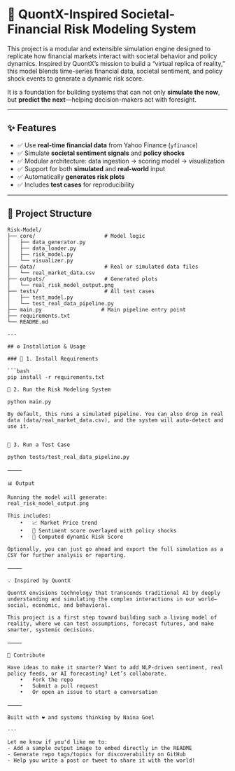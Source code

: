 # 🧠 QuontX-Inspired Societal-Financial Risk Modeling System

This project is a modular and extensible simulation engine designed to replicate how financial markets interact with societal behavior and policy dynamics. Inspired by QuontX’s mission to build a “virtual replica of reality,” this model blends time-series financial data, societal sentiment, and policy shock events to generate a dynamic risk score.

It is a foundation for building systems that can not only **simulate the now**, but **predict the next**—helping decision-makers act with foresight.

---

## ✨ Features

- ✅ Use **real-time financial data** from Yahoo Finance (`yfinance`)
- ✅ Simulate **societal sentiment signals** and **policy shocks**
- ✅ Modular architecture: data ingestion → scoring model → visualization
- ✅ Support for both **simulated** and **real-world** input
- ✅ Automatically **generates risk plots**
- ✅ Includes **test cases** for reproducibility

---
## 📁 Project Structure

```plaintext
Risk-Model/
├── core/                      # Model logic
│   ├── data_generator.py
│   ├── data_loader.py
│   ├── risk_model.py
│   └── visualizer.py
├── data/                      # Real or simulated data files
│   └── real_market_data.csv
├── outputs/                   # Generated plots
│   └── real_risk_model_output.png
├── tests/                     # All test cases
│   ├── test_model.py
│   └── test_real_data_pipeline.py
├── main.py                   # Main pipeline entry point
├── requirements.txt
└── README.md

---

## ⚙️ Installation & Usage

### 🔧 1. Install Requirements

```bash
pip install -r requirements.txt

🚀 2. Run the Risk Modeling System

python main.py

By default, this runs a simulated pipeline. You can also drop in real data (data/real_market_data.csv), and the system will auto-detect and use it.


🧪 3. Run a Test Case

python tests/test_real_data_pipeline.py

⸻

📊 Output

Running the model will generate: 
real_risk_model_output.png

This includes:
	•	📈 Market Price trend
	•	💬 Sentiment score overlayed with policy shocks
	•	🧠 Computed dynamic Risk Score

Optionally, you can just go ahead and export the full simulation as a CSV for further analysis or reporting.

⸻

💡 Inspired by QuontX

QuontX envisions technology that transcends traditional AI by deeply understanding and simulating the complex interactions in our world—social, economic, and behavioral.

This project is a first step toward building such a living model of reality, where we can test assumptions, forecast futures, and make smarter, systemic decisions.

⸻

🤝 Contribute

Have ideas to make it smarter? Want to add NLP-driven sentiment, real policy feeds, or AI forecasting? Let’s collaborate.
	•	Fork the repo
	•	Submit a pull request
	•	Or open an issue to start a conversation

⸻

Built with ❤️ and systems thinking by Naina Goel

---

Let me know if you'd like me to:
- Add a sample output image to embed directly in the README
- Generate repo tags/topics for discoverability on GitHub
- Help you write a post or tweet to share it with the world! 
